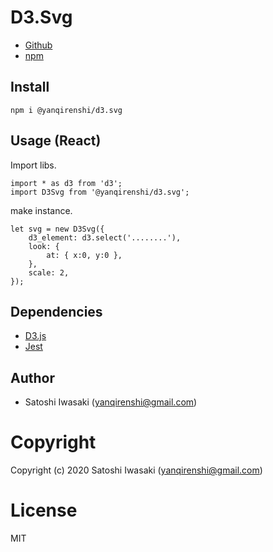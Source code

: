 # D3.Svg

- [Github](https://github.com/yanqirenshi/D3.Svg)
- [npm](https://www.npmjs.com/package/@yanqirenshi/d3.svg)

## Install

```
npm i @yanqirenshi/d3.svg
```

## Usage (React)

Import libs.

```
import * as d3 from 'd3';
import D3Svg from '@yanqirenshi/d3.svg';
```

make instance.

```
let svg = new D3Svg({
    d3_element: d3.select('........'),
    look: {
        at: { x:0, y:0 },
    },
    scale: 2,
});
```

## Dependencies

- [D3.js](https://d3js.org/)
- [Jest](https://jestjs.io/)

## Author

+ Satoshi Iwasaki (yanqirenshi@gmail.com)

# Copyright

Copyright (c) 2020 Satoshi Iwasaki (yanqirenshi@gmail.com)

# License

MIT

